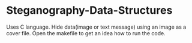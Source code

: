 # Steganography-Data-Structures

Uses C language.
Hide data(image or text message) using an image as a cover file.
Open the makefile to get an idea how to run the code.
